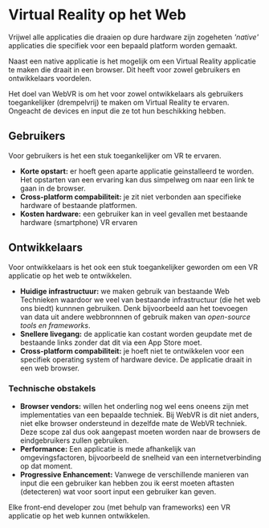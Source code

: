 # Virtual Reality op het Web
Vrijwel alle applicaties die draaien op dure hardware zijn zogeheten *'native'* applicaties die specifiek voor een bepaald platform worden gemaakt. 

Naast een native applicatie is het mogelijk om een Virtual Reality applicatie te maken die draait in een browser. Dit heeft voor zowel gebruikers en ontwikkelaars voordelen. 

Het doel van WebVR is om het voor zowel ontwikkelaars als gebruikers toegankelijker (drempelvrij) te maken om Virtual Reality te ervaren. Ongeacht de devices en input die ze tot hun beschikking hebben.

## Gebruikers
Voor gebruikers is het een stuk toegankelijker om VR te ervaren.

* **Korte opstart:** er hoeft geen aparte applicatie geinstalleerd te worden. Het opstarten van een ervaring kan dus simpelweg om naar een link te gaan in de browser.
* **Cross-platform compabiliteit:** je zit niet verbonden aan specifieke hardware of bestaande platformen.
* **Kosten hardware:** een gebruiker kan in veel gevallen met bestaande hardware (smartphone) VR ervaren

## Ontwikkelaars
Voor ontwikkelaars is het ook een stuk toegankelijker geworden om een VR applicatie op het web te ontwikkelen. 

* **Huidige infrastructuur:** we maken gebruik van bestaande Web Technieken waardoor we veel van bestaande infrastructuur (die het web ons biedt) kunnnen gebruiken. Denk bijvoorbeeld aan het toevoegen van data uit andere webbronnnen of gebruik maken van *open-source tools en frameworks*.
* **Snellere livegang:** de applicatie kan costant worden geupdate met de bestaande links zonder dat dit via een App Store moet.
* **Cross-platform compabiliteit:** je hoeft niet te ontwikkelen voor een specifiek operating system of hardware device. De applicatie draait in een web browser.

### Technische obstakels
* **Browser vendors:** willen het onderling nog wel eens oneens zijn met implementaties van een bepaalde techniek. Bij WebVR is dit niet anders, niet elke browser ondersteund in dezelfde mate de WebVR techniek. Deze scope zal dus ook aangepast moeten worden naar de browsers de eindgebruikers zullen gebruiken.
* **Performance:** Een applicatie is mede afhankelijk van omgevingsfactoren, bijvoorbeeld de snelheid van een internetverbinding op dat moment.
* **Progressive Enhancement:** Vanwege de verschillende manieren van input die een gebruiker kan hebben zou ik eerst moeten aftasten (detecteren) wat voor soort input een gebruiker kan geven.

Elke front-end developer zou (met behulp van frameworks) een VR applicatie op het web kunnen ontwikkelen.
